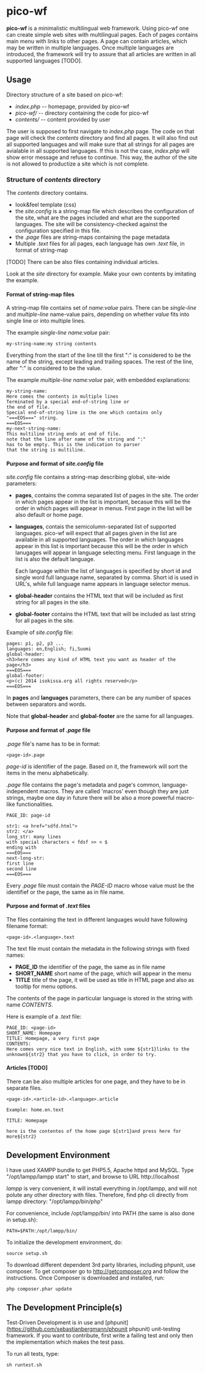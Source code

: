 pico-wf
=======

__pico-wf__ is a minimalistic multilingual web framework. Using pico-wf one can create 
simple web sites with multilingual pages. Each of pages contains main 
menu with links to other pages. A page can contain articles, which may be written in 
multiple languages. Once multiple languages are introduced, the framework will 
try to assure that all articles are written in all supported languages [TODO]. 

Usage
-----

Directory structure of a site based on pico-wf:  

* *index.php*  -- homepage, provided by pico-wf
* *pico-wf/*   -- directory containing the code for pico-wf
* *contents/*  -- content provided by user

The user is supposed to first navigate to *index.php* page. The code on that page will 
check the *contents* directory and find all pages. It will also find out all supported
languages and will make sure that all strings for all pages are avialable in all 
supported languages. If this is not the case, *index.php* will show error message and
refuse to continue. This way, the author of the site is not allowed to productize 
a site which is not complete. 


### Structure of *contents* directory

The *contents* directory contains. 

* look&feel template (css)
* the *site.config* is a string-map file which describes the configuration of the site, 
  what are the pages included and what are the supported languages. The 
  site will be consistency-checked against the configuration specified in 
  this file. 
* the *.page* files are string-maps containing the page metadata     
* Multiple *.text* files for all pages, each language has own *.text* file, in 
  format of string-map

[TODO] There can be also files containing individual articles. 

Look at the *site* directory for example. Make your own contents by imitating
the example. 

#### Format of string-map files

A string-map file contains set of _name:value_ pairs. There can be _single-line_
and _multiple-line_ name-value pairs, depending on whether _value_ 
fits into single line or into multiple lines. 

The example _single-line_ _name:value_ pair: 

    my-string-name:my string contents
    
Everything from the start of the line till the first ":" is considered to 
be the name of the string, except leading and trailing spaces. The rest of 
the line, after ":" is considered to be the value. 

The example _multiple-line_ _name:value_ pair, with embedded explanations: 

    my-string-name:
    Here comes the contents in multiple lines
    Terminated by a special end-of-string line or 
    the end of file.
    Special end-of-string line is the one which contains only 
    "===EOS===" string. 
    ===EOS===
    my-next-string-name:
    This multiline string ends at end of file. 
    note that the line after name of the string and ":"
    has to be empty. This is the indication to parser
    that the string is multiline. 
    

#### Purpose and format of *site.config* file

*site.config* file contains a string-map describing global, site-wide 
parameters: 

* **pages**, contains the comma separated list of pages in the site. 
  The order in which pages appear in the list is important, becasue this 
  will be the order in which pages will appear in menus. First page in the
  list will be also default or home page. 
* **languages**, contais the semicolumn-separated list of supported languages. 
  pico-wf will expect that all pages given in the list are available in all 
  supported languages. The order in which languages appear in this list is 
  important because this will be the order in which lanugages will appear in 
  language selecting menu. First language in the list is also the default 
  language. 
  
  Each language within the list of languages is specified by short id and 
  single word full language name, separated by comma. Short id is used in URL's, 
  while full language name appears in language selector menus. 
* **global-header** contains the HTML text that will be included as first
  string for all pages in the site. 
* **global-footer** contains the HTML text that will be included as last
  string for all pages in the site. 

Example of *site.config* file: 

    pages: p1, p2, p3 ...
    languages: en,English; fi,Suomi
    global-header: 
    <h3>here comes any kind of HTML text you want as header of the page</h3>
    ===EOS===
    global-footer: 
    <p>(c) 2014 isokissa.org all rights reserved</p>
    ===EOS===
    
In **pages** and **languages** parameters, there can be any number of 
spaces between separators and words. 

Note that **global-header** and **global-footer** are the same for all 
languages.

#### Purpose and format of *.page* file

*.page* file's name has to be in format: 

    <page-id>.page

*page-id* is identifier of the page. Based on it, the framework will sort the
items in the menu alphabetically. 

*.page* file contains the page's metadata and page's common, language-independent 
macros. They are called 'macros' even though they are just strings, maybe one
day in future there will be also a more powerful macro-like functionalities. 


    PAGE_ID: page-id

    str1: <a href="sdfd.html">
    str2: </a>
    long_str: many lines
    with special characters < fdsf >> < $
    ending with 
    ===EOS===
    next-long-str: 
    first line
    second line
    ===EOS===

Every *.page* file must contain the *PAGE-ID* macro whose value must be
the identifief or the page, the same as in file name. 

#### Purpose and format of *.text* files

The files containing the text in different languages would 
have following filename format: 

    <page-id>.<language>.text

The text file must contain the metadata in the following strings with fixed names: 

* **PAGE_ID** the identifier of the page, the same as in file name
* **SHORT_NAME** short name of the page, which will appear in the menu
* **TITLE** title of the page, it will be used as title in HTML page
and also as tooltip for menu options. 

The contents of the page in particular language is stored in the string with 
name *CONTENTS*.

Here is example of a *.text* file: 
    
    PAGE_ID: <page-id>
    SHORT_NAME: Homepage
    TITLE: Homepage, a very first page
    CONTENTS:
    Here comes very nice text in English, with some ${str1}links to the 
    unknown${str2} that you have to click, in order to try. 
    
#### Articles [TODO]

There can be also multiple articles for one page, and they have to be in 
separate files. 

    <page-id>.<article-id>.<language>.article

    Example: home.en.text

    TITLE: Homepage
    
    here is the contentes of the home page ${str1}and press here for more${str2}



Development Environment
-----------------------

I have used XAMPP bundle to get PHP5.5, Apache httpd and MySQL.
Type "/opt/lampp/lampp start" to start, and browse to URL http://localhost

*lampp* is very convenient, it will install everything in /opt/lampp, and will
not polute any other directory with files. Therefore, find php
cli directly from lampp directory: "/opt/lampp/bin/php"

For convenience, include /opt/lampp/bin/ into PATH (the same is also 
done in setup.sh): 

    PATH=$PATH:/opt/lampp/bin/

To initialize the development environment, do:

    source setup.sh

To download different dependent 3rd party libraries, including phpunit, 
use composer. To get composer go to http://getcomposer.org and follow the 
instructions. Once Composer is downloaded and installed, run: 

    php composer.phar update


The Development Principle(s)
----------------------------

Test-Driven Development is in use and [phpunit](https://github.com/sebastianbergmann/phpunit phpunit) 
unit-testing framework. If you want to contribute, first write a failing test
and only then the implementation which makes the test pass. 

To run all tests, type:

    sh runtest.sh     
